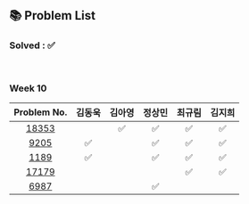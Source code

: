 ## 📚 Problem List 

### Solved : ✅

<br>

### Week 10

|Problem No.|김동욱|김아영|정상민|최규림|김지희|
|:-----------:|:-----:|:----:|:----:|:----:|:----:|
|[18353](https://www.acmicpc.net/problem/18353)|   |✅   | ✅ | ✅ | ✅ |
|[9205](https://www.acmicpc.net/problem/9205)| ✅  |   |✅  | ✅ | ✅ |
|[1189](https://www.acmicpc.net/problem/1189)|  ✅ |   |  ✅| ✅ | ✅ |
|[17179](https://www.acmicpc.net/problem/17179)|   |   |  | ✅ | ✅ |
|[6987](https://www.acmicpc.net/problem/6987)|   |  |✅  |   |  |

